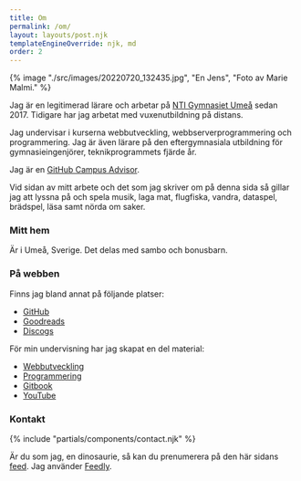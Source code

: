 ```yaml
---
title: Om
permalink: /om/
layout: layouts/post.njk
templateEngineOverride: njk, md
order: 2
---
```


{% image "./src/images/20220720_132435.jpg", "En Jens", "Foto av Marie Malmi." %}

Jag är en legitimerad lärare och arbetar på [NTI Gymnasiet Umeå](https://www.ntigymnasiet.se/umea/) sedan 2017. Tidigare har jag arbetat med vuxenutbildning på distans.

Jag undervisar i kurserna webbutveckling, webbserverprogrammering och programmering. Jag är även lärare på den eftergymnasiala utbildning för gymnasieingenjörer, teknikprogrammets fjärde år.

Jag är en [GitHub Campus Advisor](https://education.github.com/teachers/advisors).

Vid sidan av mitt arbete och det som jag skriver om på denna sida så gillar jag att lyssna på och spela musik, laga mat, flugfiska, vandra, dataspel, brädspel, läsa samt nörda om saker.

### Mitt hem

Är i Umeå, Sverige. Det delas med sambo och bonusbarn.

### På webben

Finns jag bland annat på följande platser:

-   [GitHub](https://github.com/jensnti)
-   [Goodreads](https://www.goodreads.com/user/show/16975751-jens)
-   [Discogs](https://www.discogs.com/user/zvorak/collection)

För min undervisning har jag skapat en del material:

-   [Webbutveckling](https://webbutveckling.jensa.xyz/)
-   [Programmering](https://programmering.jensa.xyz/)
-   [Gitbook](https://jens-andreasson.gitbook.io/)
-   [YouTube](https://www.youtube.com/channel/UCTqbOlkdA_9q-agUM0Hh9Ag)

### Kontakt

{% include "partials/components/contact.njk" %}

Är du som jag, en dinosaurie, så kan du prenumerera på den här sidans [feed](/feed.xml). Jag använder [Feedly](https://feedly.com).
